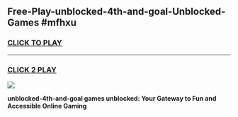 
## Free-Play-unblocked-4th-and-goal-Unblocked-Games #mfhxu
<h3>
<a href="https://news.freeplayer.one?title=unblocked-4th-and-goal&ref=8M">CLICK TO PLAY</a></h3>
<hr>

<h3>
<a href="https://news.freeplayer.one?title=unblocked-4th-and-goal&ref=8M">CLICK 2 PLAY</a>
  
</h3>

<a href="https://news.freeplayer.one?title=unblocked-4th-and-goal&ref=8M"><img src="https://clearcache.store/games.png"></a>


**unblocked-4th-and-goal games unblocked: Your Gateway to Fun and Accessible Online Gaming**
